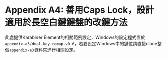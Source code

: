 # Appendix A4: 善用Caps Lock，設計適用於長空白鍵鍵盤的改鍵方法

此處提供Karabiner Element的相關範例設定，Windows的設定程式置於`appendix-a3/dual-key-remap-v0.6`，若要設定Windows中的鍵位請直接clone整個`appendix-a3`資料夾進行相關設定。